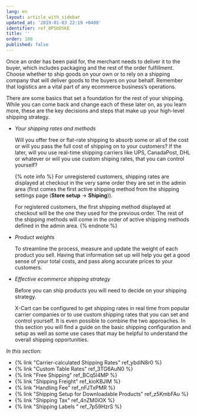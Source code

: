 ```yaml
---
lang: en
layout: article_with_sidebar
updated_at: '2019-01-03 22:19 +0400'
identifier: ref_0PSbDSKE
title: ''
order: 100
published: false
---
```

Once an order has been paid for, the merchant needs to deliver it to the buyer, which includes packaging and the rest of the order fulfillment. Choose whether to ship goods on your own or to rely on a shipping company that will deliver goods to the buyers on your behalf. Remember that logistics are a vital part of any ecommerce business’s operations. 

There are some basics that set a foundation for the rest of your shipping. While you can come back and change each of these later on, as you learn more, these are the key decisions and steps that make up your high-level shipping strategy.

* _Your shipping rates and methods_

  Will you offer free or flat-rate shipping to absorb some or all of the cost or will you pass the full cost of shipping on to your customers? If the later, will you use real-time shipping carriers like UPS, CanadaPost, DHL or whatever or will you use custom shiping rates, that you can control yourself?
  
  {% note info %}
  For unregistered customers, shipping rates are displayed at checkout in the very same order they are set in the admin area (first comes the first active shipping method from the shipping settings page (**Store setup** -> **Shiping**)). 
  
  For registered customers, the first shipping method displayed at checkout will be the one they used for the previous order. The rest of the shipping methods will come in the order of active shipping methods defined in the admin area.
  {% endnote %}

* _Product weights_

  To streamline the process, measure and update the weight of each product you sell. Having that information set up will help you get a good sense of your total costs, and pass along accurate prices to your customers.


* _Effective ecommerce shipping strategy_

  Before you can ship products you will need to decide on your shipping strategy. 

  X-Cart can be configured to get shipping rates in real time from popular carrier companies or to use custom shipping rates that you can set and control yourself. It is even possible to combine the two approaches. In this section you will find a guide on the basic shipping configuration and setup as well as some use cases that may be helpful to understand the overall shipping opportunities.


_In this section:_

*   {% link "Carrier-calculated Shipping Rates" ref_ybdiN8r0 %}
*   {% link "Custom Table Rates" ref_3TG6AuN0 %}
*   {% link "Free Shipping" ref_BCq5l4MP %}
*   {% link "Shipping Freight" ref_kioKBJIM %}
*   {% link "Handling Fee" ref_nFJTxPMR %}
*   {% link "Shipping Setup for Downloadable Products" ref_z5KmbFAu %}
*   {% link "Shipping Tax" ref_4nZM0iOX %}
*   {% link "Shipping Labels " ref_7p59HzrS %}
